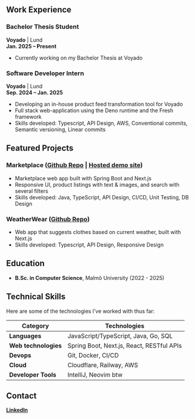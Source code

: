 ## Work Experience

### Bachelor Thesis Student
**Voyado** | Lund  
**Jan. 2025 – Present**  
- Currently working on my Bachelor Thesis at Voyado

### Software Developer Intern
**Voyado** | Lund  
**Sep. 2024 – Jan. 2025**  
- Developing an in-house product feed transformation tool for Voyado  
- Full stack web-application using the Deno runtime and the Fresh framework
- Skills developed: Typescript, API Design, AWS, Conventional commits, Semantic versioning, Linear commits

## Featured Projects

### Marketplace ([Github Repo](https://github.com/luxcorel/marketplace) | [Hosted demo site](https://marketplace.johros.dev/))
- Marketplace web app built with Spring Boot and Next.js
- Responsive UI, product listings with text & images, and search with several filters
- Skills developed: Java, TypeScript, API Design, CI/CD, Unit Testing, DB Design

### WeatherWear ([Github Repo](https://github.com/luxcorel/weatherwear))
- Web app that suggests clothes based on current weather, built with Next.js
- Skills developed: Typescript, API Design, Responsive Design

## Education
- **B.Sc. in Computer Science**, Malmö University (2022 - 2025)

## Technical Skills
Here are some of the technologies I've worked with thus far:

| **Category**                   | **Technologies**                                                     |
|--------------------------------|----------------------------------------------------------------------|
| **Languages**                  | JavaScript/TypeScript, Java, Go, SQL                                 |
| **Web technologies**           | Spring Boot, Next.js, React, RESTful APIs                            |
| **Devops**                     | Git, Docker, CI/CD                                                   |
| **Cloud**                      | Cloudflare, Railway, AWS                                             |
| **Developer Tools**            | IntelliJ, Neovim btw                                                 |

## Contact
**[LinkedIn](https://www.linkedin.com/in/johannes-rosengren)**
